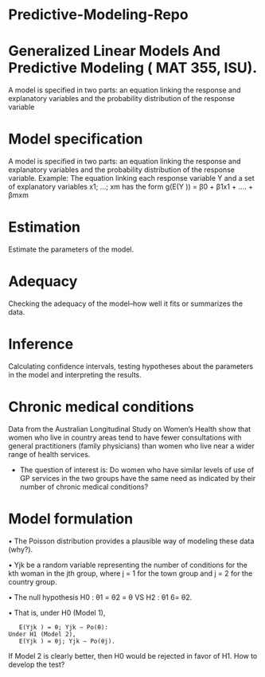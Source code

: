 # Predictive-Modeling-Repo
# Generalized Linear Models And Predictive Modeling ( MAT 355, ISU).
A model is specified in two parts: an equation linking the response and explanatory variables and 
the probability distribution of the response variable

# Model specification
A model is specified in two parts: an equation linking the response and
explanatory variables and the probability distribution of the response variable.
Example: The equation linking each response variable Y and a set of explanatory
variables x1; ...; xm has the form
g(E(Y )) = β0 + β1x1 + .... + βmxm

# Estimation
Estimate the parameters of the model.

# Adequacy
Checking the adequacy of the model–how well it fits or summarizes the data.

# Inference
Calculating confidence intervals, testing hypotheses about the parameters in the
model and interpreting the results.

# Chronic medical conditions
Data from the Australian Longitudinal Study on Women’s Health show that women who
live in country areas tend to have fewer consultations with general practitioners (family
physicians) than women who live near a wider range of health services.

- The question of interest is: Do women who have similar levels of use of GP services in
  the two groups have the same need as indicated by their number of chronic medical
 conditions?

# Model formulation
  • The Poisson distribution provides a plausible way of modeling these data (why?).
  
  • Yjk be a random variable representing the number of conditions for the kth woman
  in the jth group, where j = 1 for the town group and j = 2 for the country group.
  
  • The null hypothesis
       H0 : θ1 = θ2 = θ
              VS
       H2 : θ1 6= θ2.
       
  • That is, under H0 (Model 1),
  
       E(Yjk ) = θ; Yjk ∼ Po(θ):
    Under H1 (Model 2),
       E(Yjk ) = θj; Yjk ∼ Po(θj).
       
If Model 2 is clearly better, then H0 would be rejected in favor of H1.
How to develop the test?




